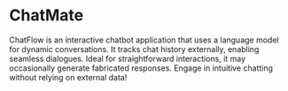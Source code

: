 # ChatMate
ChatFlow is an interactive chatbot application that uses a language model for dynamic conversations. It tracks chat history externally, enabling seamless dialogues. Ideal for straightforward interactions, it may occasionally generate fabricated responses. Engage in intuitive chatting without relying on external data!
